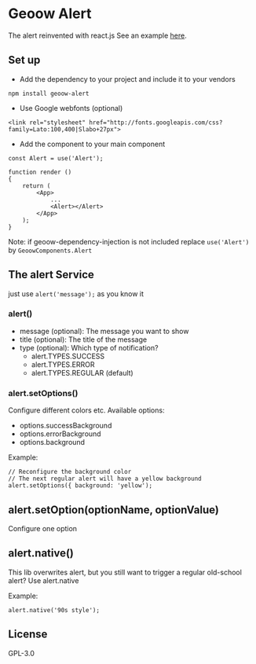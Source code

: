# Geoow Alert
The alert reinvented with react.js
See an example <a href="exmple/index.html" target="_blank">here</a>.

## Set up
* Add the dependency to your project and include it to your vendors
```
npm install geoow-alert
```

* Use Google webfonts (optional)
```
<link rel="stylesheet" href="http://fonts.googleapis.com/css?family=Lato:100,400|Slabo+27px">
```

* Add the <Alert /> component to your main component
```
const Alert = use('Alert');

function render ()
{
    return (    
        <App>
            ...
            <Alert></Alert>
        </App>
    );
}
```

Note: if geoow-dependency-injection is not included replace `use('Alert')` by `GeoowComponents.Alert`

## The alert Service
just use `alert('message');` as you know it

### alert()
* message (optional): The message you want to show
* title (optional): The title of the message
* type (optional): Which type of notification?
    * alert.TYPES.SUCCESS
    * alert.TYPES.ERROR
    * alert.TYPES.REGULAR (default)
    
### alert.setOptions()
Configure different colors etc.
Available options:
* options.successBackground
* options.errorBackground
* options.background

Example:
```
// Reconfigure the background color
// The next regular alert will have a yellow background
alert.setOptions({ background: 'yellow');
```

## alert.setOption(optionName, optionValue)
Configure one option

## alert.native()
This lib overwrites alert, but you still want to trigger a regular old-school alert?
Use alert.native

Example:
```
alert.native('90s style');
```

## License
GPL-3.0